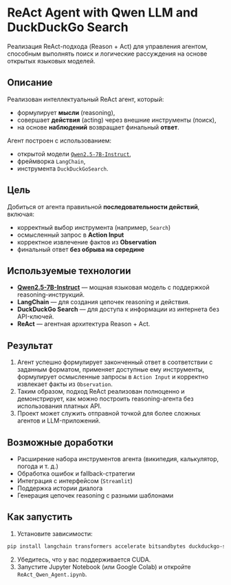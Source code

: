 # ReAct Agent with Qwen LLM and DuckDuckGo Search

Реализация ReAct-подхода (Reason + Act) для управления агентом, способным выполнять поиск и логические рассуждения на основе открытых языковых моделей.

## Описание

Реализован интеллектуальный ReAct агент, который:

- формулирует **мысли** (reasoning),
- совершает **действия** (acting) через внешние инструменты (поиск),
- на основе **наблюдений** возвращает финальный **ответ**.

Агент построен с использованием:
- открытой модели [`Qwen2.5-7B-Instruct`](https://huggingface.co/Qwen/Qwen2.5-7B-Instruct),
- фреймворка `LangChain`,
- инструмента `DuckDuckGoSearch`.

## Цель

Добиться от агента правильной **последовательности действий**, включая:

- корректный выбор инструмента (например, `Search`)
- осмысленный запрос в **Action Input**
- корректное извлечение фактов из **Observation**
- финальный ответ **без обрыва на середине**

## Используемые технологии

- **[Qwen2.5-7B-Instruct](https://huggingface.co/Qwen/Qwen2.5-7B-Instruct)** — мощная языковая модель с поддержкой reasoning-инструкций.
- **LangChain** — для создания цепочек reasoning и действия.
- **DuckDuckGo Search** — для доступа к информации из интернета без API-ключей.
- **ReAct** — агентная архитектура Reason + Act.

## Результат

1. Агент успешно формулирует законченный ответ в соответствии с заданным форматом, применяет доступные ему инструменты, формулирует осмысленные запросы в `Action Input` и корректно извлекает факты из `Observation`.
2. Таким образом, подход ReAct реализован полноценно и демонстрирует, как можно построить reasoning-агента без использования платных API.
3. Проект может служить отправной точкой для более сложных агентов и LLM-приложений.

## Возможные доработки

- Расширение набора инструментов агента (википедия, калькулятор, погода и т. д.)
- Обработка ошибок и fallback-стратегии
- Интеграция с интерфейсом (`Streamlit`)
- Поддержка истории диалога
- Генерация цепочек reasoning с разными шаблонами

## Как запустить

1. Установите зависимости:
```bash
pip install langchain transformers accelerate bitsandbytes duckduckgo-search
```
2. Убедитесь, что у вас поддерживается CUDA.
3. Запустите Jupyter Notebook (или Google Colab) и откройте `ReAct_Qwen_Agent.ipynb`.